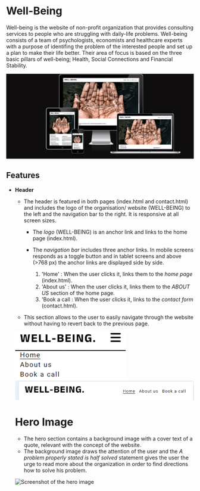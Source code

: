 # Well-Being

Well-being is the website of non-profit organization that provides consulting services to people who are struggling with daily-life problems. Well-being consists of a team of psychologists, economists and healthcare experts with a purpose of identifing the problem of the interested people and set up a plan to make their life better. Their area of focus is based on the three basic pillars of well-being; Health, Social Connections and Financial Stability.

![Screenshot of Responsiveness](assets/images/readme/responsive-screenshot.png)

## Features

- __Header__ 

    - The header is featured in both pages (index.html and contact.html) and includes the logo of the organisation/ website (WELL-BEING) to the left and the navigation bar to the right. It is responsive at all screen sizes.

      - The *logo* (WELL-BEING) is an anchor link and links to the home page (index.html).
      - The *navigation bar* includes three anchor links. In mobile screens responds as a toggle button and in  tablet screens and above (>768 px) the anchor links are displayed side by side. 
       
        1. 'Home' : When the user clicks it, links them to the *home page* (index.html).
        2. 'About us' : When the user clicks it, links them to the *ABOUT US* section of the home page.
        3. 'Book a call : When the user clicks it, links to the *contact form* (contact.html).

    - This section allows to the user to easily navigate through the website without having to revert back to the previous page.

    ![screenshot of the header on mobile screens](assets/images/readme/nav-bar-small.png)
    ![Screenshot of the header on screens > 768px](assets/images/readme/nav-bar-big.png)
      
   # Hero Image

   - The hero section contains a background image with a cover text of a quote, relevant with the concept of the  website.
   - The background image draws the attention of the user and the *A problem properly stated is half solved* statement gives the user the urge to read more about the organization in order to find directions how to solve his problem.  

   ![Screenshot of the hero image]()